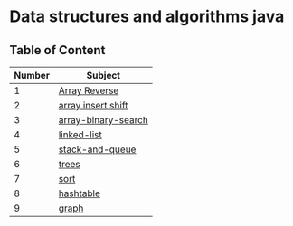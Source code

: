 # Data structures and algorithms java

## Table of Content

| Number | Subject                                                             |
| ------ | ------------------------------------------------------------------- |
| 1      | [Array Reverse](./array-reverse/array-reverse.md)                   |
| 2      | [array insert shift](./array-insert-shift/array-insert-shift.md)    |
| 3      | [array-binary-search](./array-binary-search/array-binary-search.md) |
| 4      | [linked-list](./linked-list/linked-list.md)                         |
| 5      | [stack-and-queue](./stack-and-queue/stack.md)                       |
| 6      |      [trees](./trees/trees.md)                                               |
| 7      |       [sort](./sort/sort.md)                                            |
| 8      |       [hashtable](./hashtable/hashtable.md)                         |
| 9      |     [graph](./graph/graph.md)                          |
